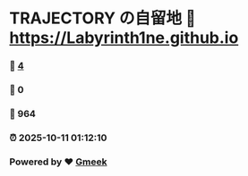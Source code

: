 # TRAJECTORY の自留地 :link: https://Labyrinth1ne.github.io 
### :page_facing_up: [4](https://Labyrinth1ne.github.io/tag.html) 
### :speech_balloon: 0 
### :hibiscus: 964 
### :alarm_clock: 2025-10-11 01:12:10 
### Powered by :heart: [Gmeek](https://github.com/Meekdai/Gmeek)
